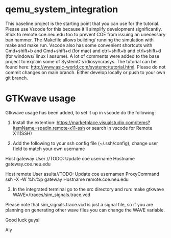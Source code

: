 # qemu_system_integration
This baseline project is the starting point that you can use for the tutorial. Please use Vscode for this because it'll simplify development significantly. Stick to remote.coe.neu.edu too to prevent COE from issuing an unecessary ban hammer. The Makefile allows building/ running the simulation with make and make run. Vscode also has some convenient shortcuts with Cmd+shift+b and Cmd+shift+d (for mac) and ctrl+shift+b and ctrl+shift+d (for windows/ linux I assume). A lot of comments were added to the base project to explain some of SystemC's idiosyncrasys. The tutorial can be found here: http://www.asic-world.com/systemc/tutorial.html. 
Please do not commit changes on main branch. Either develop locally or push to your own git branch. 

# GTKwave usage
Gtkwave usage has been added, to set it up in vscode do the following:

1) Install the extention:
   https://marketplace.visualstudio.com/items?itemName=spadin.remote-x11-ssh or
   search in vscode for Remote X11(SSH)

2) Add the following to your ssh config file (~/.ssh/config), change user field
   to match your own username

Host gateway
        User //TODO: Update coe username
        Hostname gateway.coe.neu.edu

Host remote
        User asulta//TODO: Update coe usernamen
        ProxyCommand ssh -X -W %h:%p gateway
        Hostname remote.coe.neu.edu

3) In the integrated terminal go to the src directory and run:
make gtkwave WAVE=/traces/sim_signals.trace.vcd

Please note that sim_signals.trace.vcd is just a signal file, so if you are
planning on generating other wave files you can change the WAVE variable. 

Good luck guys! 

Aly
